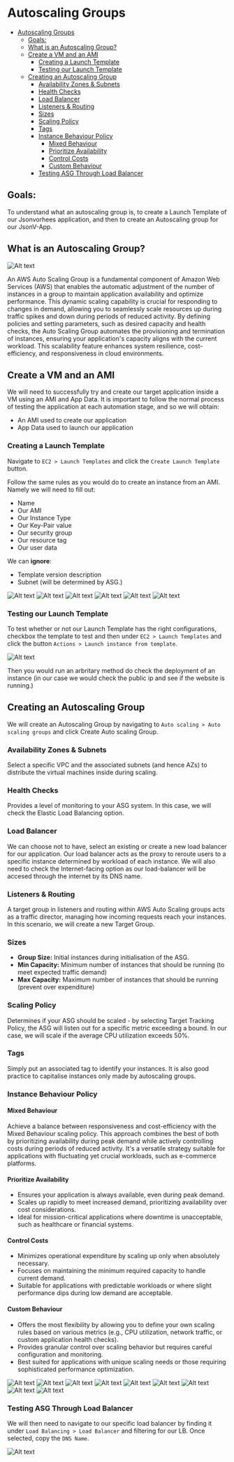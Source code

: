 # Autoscaling Groups

- [Autoscaling Groups](#autoscaling-groups)
  - [Goals:](#goals)
  - [What is an Autoscaling Group?](#what-is-an-autoscaling-group)
  - [Create a VM and an AMI](#create-a-vm-and-an-ami)
    - [Creating a Launch Template](#creating-a-launch-template)
    - [Testing our Launch Template](#testing-our-launch-template)
  - [Creating an Autoscaling Group](#creating-an-autoscaling-group)
    - [Availability Zones \& Subnets](#availability-zones--subnets)
    - [Health Checks](#health-checks)
    - [Load Balancer](#load-balancer)
    - [Listeners \& Routing](#listeners--routing)
    - [Sizes](#sizes)
    - [Scaling Policy](#scaling-policy)
    - [Tags](#tags)
    - [Instance Behaviour Policy](#instance-behaviour-policy)
      - [Mixed Behaviour](#mixed-behaviour)
      - [Prioritize Availability](#prioritize-availability)
      - [Control Costs](#control-costs)
      - [Custom Behaviour](#custom-behaviour)
    - [Testing ASG Through Load Balancer](#testing-asg-through-load-balancer)

## Goals:
To understand what an autoscaling group is, to create a Launch Template of our Jsonvorhees application, and then to create an Autoscaling group for our JsonV-App.

## What is an Autoscaling Group?

![Alt text](ASGDiagram.drawio.png)

An AWS Auto Scaling Group is a fundamental component of Amazon Web Services (AWS) that enables the automatic adjustment of the number of instances in a group to maintain application availability and optimize performance. This dynamic scaling capability is crucial for responding to changes in demand, allowing you to seamlessly scale resources up during traffic spikes and down during periods of reduced activity. By defining policies and setting parameters, such as desired capacity and health checks, the Auto Scaling Group automates the provisioning and termination of instances, ensuring your application's capacity aligns with the current workload. This scalability feature enhances system resilience, cost-efficiency, and responsiveness in cloud environments. 

## Create a VM and an AMI
We will need to successfully try and create our target application inside a VM using an AMI and App Data. It is important to follow the normal process of testing the application at each automation stage, and so we will obtain:
* An AMI used to create our application
* App Data used to launch our application

### Creating a Launch Template
Navigate to ```EC2 > Launch Templates``` and click the ```Create Launch Template``` button.

Follow the same rules as you would do to create an instance from an AMI. Namely we will need to fill out:
* Name
* Our AMI
* Our Instance Type
* Our Key-Pair value
* Our security group
* Our resource tag
* Our user data

We can **ignore**:
* Template version description
* Subnet (will be determined by ASG.)

![Alt text](CreateLaunchTemplate1.PNG)
![Alt text](CreateLaunchTemplate2.PNG)
![Alt text](CreateLaunchTemplate3.PNG)
![Alt text](CreateLaunchTemplate4.PNG)
![Alt text](CreateLaunchTemplate5.PNG)
![Alt text](CreateLaunchTemplate6.PNG)

### Testing our Launch Template
To test whether or not our Launch Template has the right configurations, checkbox the template to test and then under ```EC2 > Launch Templates``` and click the button ```Actions > Launch instance from template```.

![Alt text](LaunchInstanceFromTemplate.PNG)

Then you would run an arbritary method do check the deployment of an instance (in our case we would check the public ip and see if the website is running.)

## Creating an Autoscaling Group
We will create an Autoscaling Group by navigating to ```Auto scaling > Auto scaling groups``` and click Create Auto scaling Group.

### Availability Zones & Subnets
Select a specific VPC and the associated subnets (and hence AZs) to distribute the virtual machines inside during scaling.

### Health Checks
Provides a level of monitoring to your ASG system. In this case, we will check the Elastic Load Balancing option.

### Load Balancer
We can choose not to have, select an existing or create a new load balancer for our application. Our load balancer acts as the proxy to reroute users to a specific instance determined by workload of each instance. We will also need to check the Internet-facing option as our load-balancer will be accesed through the internet by its DNS name.

### Listeners & Routing
A target group in listeners and routing within AWS Auto Scaling groups acts as a traffic director, managing how incoming requests reach your instances. In this scenario, we will create a new Target Group.

### Sizes
* **Group Size:** Initial instances during initialisation of the ASG.
* **Min Capacity:** Minimum number of instances that should be running (to meet expected traffic demand)
* **Max Capacity:** Maximum number of instances that should be running (prevent over expenditure)

### Scaling Policy
Determines if your ASG should be scaled - by selecting Target Tracking Policy, the ASG will listen out for a specific metric exceeding a bound. In our case, we will scale if the average CPU utilization exceeds 50%.

### Tags
Simply put an associated tag to identify your instances. It is also good practice to capitalise instances only made by autoscaling groups.

### Instance Behaviour Policy
#### Mixed Behaviour

Achieve a balance between responsiveness and cost-efficiency with the Mixed Behaviour scaling policy. This approach combines the best of both by prioritizing availability during peak demand while actively controlling costs during periods of reduced activity. It's a versatile strategy suitable for applications with fluctuating yet crucial workloads, such as e-commerce platforms.

#### Prioritize Availability

- Ensures your application is always available, even during peak demand.
- Scales up rapidly to meet increased demand, prioritizing availability over cost considerations.
- Ideal for mission-critical applications where downtime is unacceptable, such as healthcare or financial systems.

#### Control Costs

- Minimizes operational expenditure by scaling up only when absolutely necessary.
- Focuses on maintaining the minimum required capacity to handle current demand.
- Suitable for applications with predictable workloads or where slight performance dips during low demand are acceptable.

#### Custom Behaviour

- Offers the most flexibility by allowing you to define your own scaling rules based on various metrics (e.g., CPU utilization, network traffic, or custom application health checks).
- Provides granular control over scaling behavior but requires careful configuration and monitoring.
- Best suited for applications with unique scaling needs or those requiring sophisticated performance optimization.

![Alt text](CreateASG1.PNG)
![Alt text](CreateASG2.PNG)
![Alt text](CreateASG3.PNG)
![Alt text](CreateASG4.PNG)
![Alt text](CreateASG4b.PNG)
![Alt text](CreateASG6.PNG)
![Alt text](CreateASG7.PNG)
![Alt text](CreateASG8.PNG)
![Alt text](CreateASG9.PNG)

### Testing ASG Through Load Balancer
We will then need to navigate to our specific load balancer by finding it under ```Load Balancing > Load Balancer``` and filtering for our LB. Once selected, copy the ```DNS Name```.

![Alt text](TestLB.PNG)